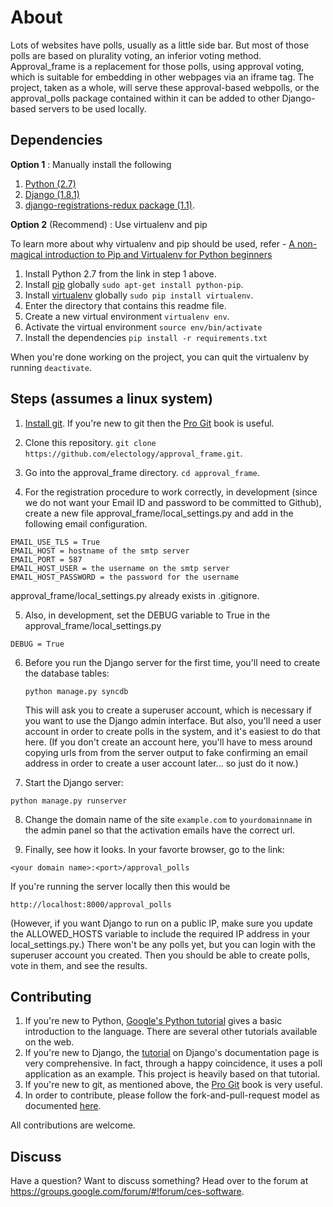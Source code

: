 About
=====
Lots of websites have polls, usually as a little side bar.
But most of those polls are based on plurality voting, an inferior voting method.
Approval\_frame is a replacement for those polls, using approval voting,
which is suitable for embedding in other webpages via an iframe tag.
The project, taken as a whole, will serve these approval-based webpolls, or the approval\_polls package contained within it can be added to other Django-based servers to be used locally.

Dependencies
------------
**Option 1** : Manually install the following

1. [Python (2.7)](https://www.python.org/download/) 
2. [Django (1.8.1)](https://docs.djangoproject.com/en/1.8/topics/install/)
3. [django-registrations-redux package (1.1)](https://django-registration-redux.readthedocs.org/en/latest/quickstart.html).

**Option 2** (Recommend) : Use virtualenv and pip

To learn more about why virtualenv and pip should be used, refer - [A non-magical introduction to Pip and Virtualenv for Python beginners](http://www.dabapps.com/blog/introduction-to-pip-and-virtualenv-python/)

1. Install Python 2.7 from the link in step 1 above.
2. Install [pip](https://pip.pypa.io/en/latest/installing.html) globally `sudo apt-get install python-pip`.
3. Install [virtualenv](https://virtualenv.pypa.io/en/latest/) globally `sudo pip install virtualenv`.
4. Enter the directory that contains this readme file.
5. Create a new virtual environment `virtualenv env`.
6. Activate the virtual environment `source env/bin/activate`
7. Install the dependencies `pip install -r requirements.txt`

When you're done working on the project, you can quit the virtualenv by running `deactivate`.

Steps (assumes a linux system)
------------------------------

1. [Install git](http://git-scm.com/book/en/v2/Getting-Started-Installing-Git). If you're new to git then the [Pro Git](http://git-scm.com/book/en/v2) book is useful.

2. Clone this repository. `git clone https://github.com/electology/approval_frame.git`.

3. Go into the approval\_frame directory. `cd approval_frame`.

4. For the registration procedure to work correctly, in development (since we do not want your Email ID and password to be committed to Github), create a new file approval\_frame/local\_settings.py and add in the following email configuration.
  ```
  EMAIL_USE_TLS = True
  EMAIL_HOST = hostname of the smtp server
  EMAIL_PORT = 587
  EMAIL_HOST_USER = the username on the smtp server
  EMAIL_HOST_PASSWORD = the password for the username
  ```
  approval\_frame/local\_settings.py already exists in .gitignore.

5. Also, in development, set the DEBUG variable to True in the approval\_frame/local\_settings.py
  ```
  DEBUG = True
  ```

6. Before you run the Django server for the first time, you'll need to create the database tables:

   `python manage.py syncdb`

   This will ask you to create a superuser account, which is necessary if you want to use the Django admin interface.
   But also, you'll need a user account in order to create polls in the system, and it's easiest to do that here.
   (If you don't create an account here, you'll have to mess around copying urls from from the server output to fake confirming an email address in order to create a user account later... so just do it now.)

7. Start the Django server:

  `python manage.py runserver`

8. Change the domain name of the site `example.com` to `yourdomainname` in the admin panel so that the activation emails have the correct url. 

9. Finally, see how it looks. In your favorte browser, go to the link:

  `<your domain name>:<port>/approval_polls`

  If you're running the server locally then this would be 

  `http://localhost:8000/approval_polls`

  (However, if you want Django to run on a public IP, make sure you update the ALLOWED_HOSTS variable to include the required IP address in your local_settings.py.)
  There won't be any polls yet, but you can login with the superuser account you created.
  Then you should be able to create polls, vote in them, and see the results.

Contributing
------------
1. If you're new to Python, [Google's Python tutorial](https://developers.google.com/edu/python/) gives a basic introduction to the language.
   There are several other tutorials available on the web.
2. If you're new to Django, the [tutorial](https://docs.djangoproject.com/en/1.7/intro/tutorial01/) on Django's documentation page is very comprehensive.
   In fact, through a happy coincidence, it uses a poll application as an example.
   This project is heavily based on that tutorial.
3. If you're new to git, as mentioned above, the [Pro Git](http://git-scm.com/book/en/v2) book is very useful. 
4. In order to contribute, please follow the fork-and-pull-request model as documented [here](https://help.github.com/articles/fork-a-repo/).

All contributions are welcome.  

Discuss
-------
Have a question? Want to discuss something? Head over to the forum at https://groups.google.com/forum/#!forum/ces-software.
